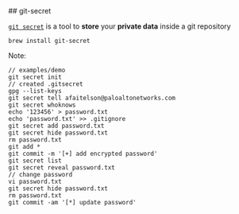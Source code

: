 <div class="title-icon" style="background-image: url(/course/assets/git-secret.png)"></div>
## git-secret

[``git secret``](http://git-secret.io) <!-- .element: class="code-highlight"-->  is a tool to **store** your **private data** inside a git repository

```console
brew install git-secret
```

Note:
```
// examples/demo
git secret init
// created .gitsecret
gpg --list-keys
git secret tell afaitelson@paloaltonetworks.com
git secret whoknows
echo '123456' > password.txt
echo 'password.txt' >> .gitignore
git secret add password.txt
git secret hide password.txt
rm password.txt
git add *
git commit -m '[+] add encrypted password'
git secret list
git secret reveal password.txt
// change password
vi password.txt
git secret hide password.txt
rm password.txt
git commit -am '[*] update password'
```
